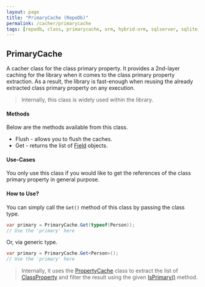 ```yaml
---
layout: page
title: "PrimaryCache (RepoDb)"
permalink: /cacher/primarycache
tags: [repodb, class, primarycache, orm, hybrid-orm, sqlserver, sqlite, mysql, postgresql]
---
```


## PrimaryCache

A cacher class for the class primary property. It provides a 2nd-layer caching for the library when it comes to the class primary property extraction. As a result, the library is fast-enough when reusing the already extracted class primary property on any execution.

> Internally, this class is widely used within the library.

#### Methods

Below are the methods available from this class.

- Flush - allows you to flush the caches.
- Get - returns the list of [Field](/class/field) objects.

#### Use-Cases

You only use this class if you would like to get the references of the class primary property in general purpose.

#### How to Use?

You can simply call the `Get()` method of this class by passing the class type.

```csharp
var primary = PrimaryCache.Get(typeof(Person));
// Use the 'primary' here
```

Or, via generic type.

```csharp
var primary = PrimaryCache.Get<Person>();
// Use the 'primary' here
```

> Internally, it uses the [PropertyCache](/cacher/propertycache) class to extract the list of [ClassProperty](/class/classproperty) and filter the result using the given [IsPrimary()](/class/classproperty#isprimary) method.